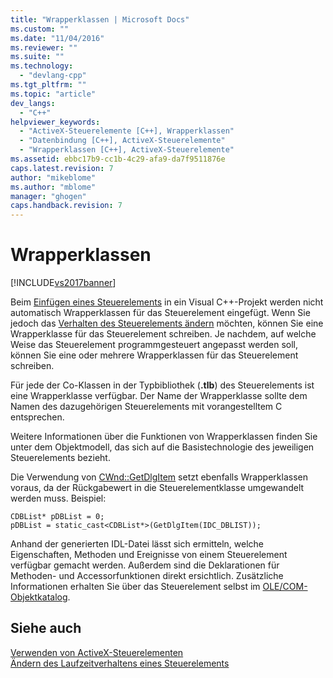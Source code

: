 ```yaml
---
title: "Wrapperklassen | Microsoft Docs"
ms.custom: ""
ms.date: "11/04/2016"
ms.reviewer: ""
ms.suite: ""
ms.technology: 
  - "devlang-cpp"
ms.tgt_pltfrm: ""
ms.topic: "article"
dev_langs: 
  - "C++"
helpviewer_keywords: 
  - "ActiveX-Steuerelemente [C++], Wrapperklassen"
  - "Datenbindung [C++], ActiveX-Steuerelemente"
  - "Wrapperklassen [C++], ActiveX-Steuerelemente"
ms.assetid: ebbc17b9-cc1b-4c29-afa9-da7f9511876e
caps.latest.revision: 7
author: "mikeblome"
ms.author: "mblome"
manager: "ghogen"
caps.handback.revision: 7
---
```

# Wrapperklassen
[!INCLUDE[vs2017banner](../../assembler/inline/includes/vs2017banner.md)]

Beim [Einfügen eines Steuerelements](../../data/ado-rdo/inserting-the-control-into-a-visual-cpp-application.md) in ein Visual C\+\+\-Projekt werden nicht automatisch Wrapperklassen für das Steuerelement eingefügt.  Wenn Sie jedoch das [Verhalten des Steuerelements ändern](../../data/ado-rdo/modifying-a-control-s-run-time-behavior.md) möchten, können Sie eine Wrapperklasse für das Steuerelement schreiben.  Je nachdem, auf welche Weise das Steuerelement programmgesteuert angepasst werden soll, können Sie eine oder mehrere Wrapperklassen für das Steuerelement schreiben.  
  
 Für jede der Co\-Klassen in der Typbibliothek \(**.tlb**\) des Steuerelements ist eine Wrapperklasse verfügbar.  Der Name der Wrapperklasse sollte dem Namen des dazugehörigen Steuerelements mit vorangestelltem C entsprechen.  
  
 Weitere Informationen über die Funktionen von Wrapperklassen finden Sie unter dem Objektmodell, das sich auf die Basistechnologie des jeweiligen Steuerelements bezieht.  
  
 Die Verwendung von [CWnd::GetDlgItem](../Topic/CWnd::GetDlgItem.md) setzt ebenfalls Wrapperklassen voraus, da der Rückgabewert in die Steuerelementklasse umgewandelt werden muss.  Beispiel:  
  
```  
CDBList* pDBList = 0;  
pDBList = static_cast<CDBList*>(GetDlgItem(IDC_DBLIST));  
```  
  
 Anhand der generierten IDL\-Datei lässt sich ermitteln, welche Eigenschaften, Methoden und Ereignisse von einem Steuerelement verfügbar gemacht werden. Außerdem sind die Deklarationen für Methoden\- und Accessorfunktionen direkt ersichtlich.  Zusätzliche Informationen erhalten Sie über das Steuerelement selbst im [OLE\/COM\-Objektkatalog](../../data/ado-rdo/using-the-ole-com-object-viewer.md).  
  
## Siehe auch  
 [Verwenden von ActiveX\-Steuerelementen](../../data/ado-rdo/using-activex-controls.md)   
 [Ändern des Laufzeitverhaltens eines Steuerelements](../../data/ado-rdo/modifying-a-control-s-run-time-behavior.md)